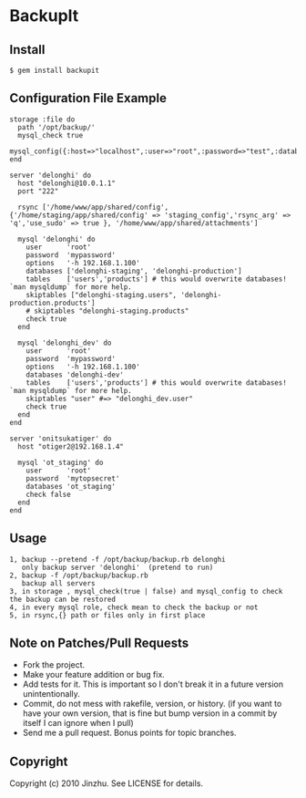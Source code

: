# BackupIt

## Install
    $ gem install backupit

## Configuration File Example

    storage :file do
      path '/opt/backup/'
      mysql_check true
      mysql_config({:host=>"localhost",:user=>"root",:password=>"test",:database=>"checkdb"})
    end

    server 'delonghi' do
      host "delonghi@10.0.1.1"
      port "222"

      rsync ['/home/www/app/shared/config',{'/home/staging/app/shared/config' => 'staging_config','rsync_arg' => 'q','use_sudo' => true }, '/home/www/app/shared/attachments']

      mysql 'delonghi' do
        user      'root'
        password  'mypassword'
        options   '-h 192.168.1.100'
        databases ['delonghi-staging', 'delonghi-production']
        tables    ['users','products'] # this would overwrite databases! `man mysqldump` for more help.
        skiptables ["delonghi-staging.users", 'delonghi-production.products']
        # skiptables "delonghi-staging.products"
        check true
      end

      mysql 'delonghi_dev' do
        user      'root'
        password  'mypassword'
        options   '-h 192.168.1.100'
        databases 'delonghi-dev'
        tables    ['users','products'] # this would overwrite databases! `man mysqldump` for more help.
        skiptables "user" #=> "delonghi_dev.user"
        check true
      end
    end

    server 'onitsukatiger' do
      host "otiger2@192.168.1.4"

      mysql 'ot_staging' do
        user      'root'
        password  'mytopsecret'
        databases 'ot_staging'
        check false
      end
    end

## Usage
    1, backup --pretend -f /opt/backup/backup.rb delonghi
       only backup server 'delonghi'  (pretend to run)
    2, backup -f /opt/backup/backup.rb
       backup all servers
    3, in storage , mysql_check(true | false) and mysql_config to check the backup can be restored
    4, in every mysql role, check mean to check the backup or not
    5, in rsync,{} path or files only in first place

## Note on Patches/Pull Requests

* Fork the project.
* Make your feature addition or bug fix.
* Add tests for it. This is important so I don't break it in a
  future version unintentionally.
* Commit, do not mess with rakefile, version, or history.
  (if you want to have your own version, that is fine but bump version in a commit by itself I can ignore when I pull)
* Send me a pull request. Bonus points for topic branches.

## Copyright

Copyright (c) 2010 Jinzhu. See LICENSE for details.
